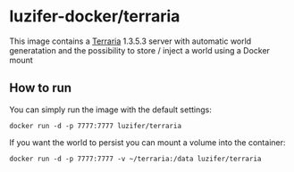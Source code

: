 # luzifer-docker/terraria

This image contains a [Terraria](http://terraria.org/) 1.3.5.3 server with automatic world generatation and the possibility to store / inject a world using a Docker mount

## How to run

You can simply run the image with the default settings:

```
docker run -d -p 7777:7777 luzifer/terraria
```

If you want the world to persist you can mount a volume into the container:

```
docker run -d -p 7777:7777 -v ~/terraria:/data luzifer/terraria
```


